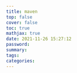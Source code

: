 ```yaml
---
title: maven
top: false
cover: false
toc: true
mathjax: true
date: 2021-11-26 15:27:12
password:
summary:
tags:
categories:
---
```

